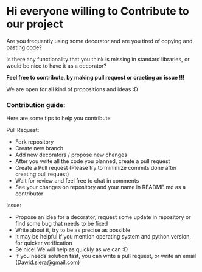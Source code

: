 # Hi everyone willing to Contribute to our project
Are you frequently using some decorator and are you tired of copying and pasting code?

Is there any functionality that you think is missing in standard libraries, or would be nice to have it as a decorator?

**Feel free to contribute, by making pull request or craeting an issue !!!**

We are open for all kind of propositions and ideas :D

### Contribution guide:
Here are some tips to help you contribute

Pull Request:
- Fork repository
- Create new branch
- Add new decorators / propose new changes
- After you write all the code you planned, create a pull request
- Create a Pull request (Please try to minimize commits done after creating pull request)
- Wait for review and feel free to chat in comments
- See your changes on repository and your name in README.md as a contributor

Issue:
- Propose an idea for a decorator, request some update in repository or find some bug that needs to be fixed
- Write about it, try to be as precise as possible
- It may be helpful if you mention operating system and python version, for quicker verification
- Be nice! We will help as quickly as we can :D
- If you needs solution fast, you can write a pull request, or write an email (Dawid.siera@gmail.com)
